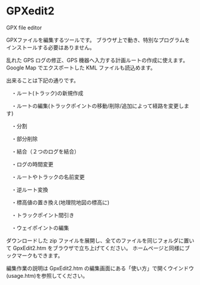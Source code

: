 # GPXedit2
GPX file editor

GPXファイルを編集するツールです。
ブラウザ上で動き、特別なプログラムをインストールする必要はありません。

乱れた GPS ログの修正、GPS 機器へ入力する計画ルートの作成に使えます。
Google Map でエクスポートした KML ファイルも読込めます。

出来ることは下記の通りです。

　・ルート(トラック)の新規作成

　・ルートの編集(トラックポイントの移動/削除/追加によって経路を変更します)

　・分割

　・部分削除

　・結合（２つのログを結合）
 
　・ログの時間変更
 
　・ルートやトラックの名前変更
 
　・逆ルート変換
 
　・標高値の置き換え(地理院地図の標高に)
 
　・トラックポイント間引き
 
　・ウェイポイントの編集


ダウンロードした zip ファイルを展開し、全てのファイルを同じフォルダに置いて GpxEdit2.htm をブラウザで立ち上げてください。
ホームページと同様にブックマークもできます。


編集作業の説明は GpxEdit2.htm の編集画面にある「使い方」で開くウインドウ(usage.htm)を参照してください。

